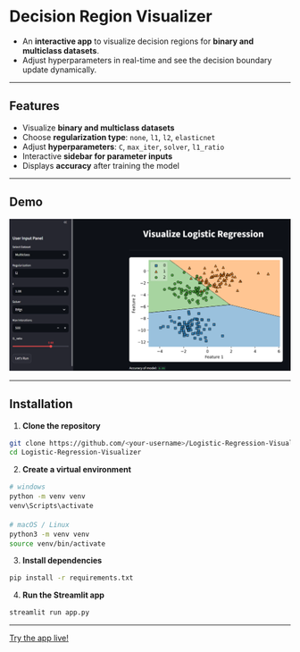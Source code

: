# Decision Region Visualizer

- An **interactive app** to visualize  decision regions for **binary and multiclass datasets**.  
- Adjust hyperparameters in real-time and see the decision boundary update dynamically.

---

## Features

- Visualize **binary and multiclass datasets**  
- Choose **regularization type**: `none`, `l1`, `l2`, `elasticnet`  
- Adjust **hyperparameters**: `C`, `max_iter`, `solver`, `l1_ratio`  
- Interactive **sidebar for parameter inputs**  
- Displays **accuracy** after training the model  

---

## Demo

![App Screenshot](images/result.png)  

---

## Installation

1. **Clone the repository**
```bash
git clone https://github.com/<your-username>/Logistic-Regression-Visualizer.git
cd Logistic-Regression-Visualizer
```

2. **Create a virtual environment**
```bash
# windows
python -m venv venv
venv\Scripts\activate

# macOS / Linux
python3 -m venv venv
source venv/bin/activate
```

3. **Install dependencies**
```bash
pip install -r requirements.txt
```

4. **Run the Streamlit app**
```bash
streamlit run app.py
```

---

[Try the app live!](https://decision-regions-visualizer-by-geek.streamlit.app/)
